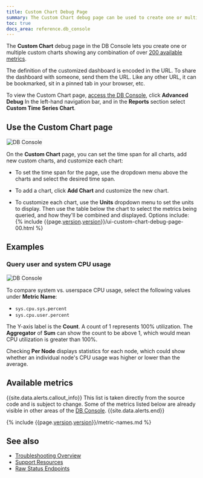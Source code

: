 ```yaml
---
title: Custom Chart Debug Page
summary: The Custom Chart debug page can be used to create one or multiple custom charts showing any combination of over 200 available metrics.
toc: true
docs_area: reference.db_console
---
```


The **Custom Chart** debug page in the DB Console lets you create one or multiple custom charts showing any combination of over [200 available metrics](#available-metrics).

The definition of the customized dashboard is encoded in the URL. To share the dashboard with someone, send them the URL. Like any other URL, it can be bookmarked, sit in a pinned tab in your browser, etc.

To view the Custom Chart page, [access the DB Console](ui-overview.html), click **Advanced Debug** In the left-hand navigation bar, and in the **Reports** section select **Custom Time Series Chart**.

## Use the Custom Chart page

<img src="{{ 'images/v22.1/ui-custom-chart-debug-00.png' | relative_url }}" alt="DB Console" style="border:1px solid #eee;max-width:100%" />

On the **Custom Chart** page, you can set the time span for all charts, add new custom charts, and customize each chart:

- To set the time span for the page, use the dropdown menu above the charts and select the desired time span.

- To add a chart, click **Add Chart** and customize the new chart.

- To customize each chart, use the **Units** dropdown menu to set the units to display. Then use the table below the chart to select the metrics being queried, and how they'll be combined and displayed. Options include:
{% include {{page.[version](cluster-settings.html#setting-version).[version](cluster-settings.html#setting-version)}}/ui-custom-chart-debug-page-00.html %}

## Examples

### Query user and system CPU usage

<img src="{{ 'images/v22.1/ui-custom-chart-debug-01.png' | relative_url }}" alt="DB Console" style="border:1px solid #eee;max-width:100%" />

To compare system vs. userspace CPU usage, select the following values under **Metric Name**:

- `sys.cpu.sys.percent`
- `sys.cpu.user.percent`

The Y-axis label is the **Count**. A count of 1 represents 100% utilization. The **Aggregator** of **Sum** can show the count to be above 1, which would mean CPU utilization is greater than 100%.

Checking **Per Node** displays statistics for each node, which could show whether an individual node's CPU usage was higher or lower than the average.

## Available metrics

{{site.data.alerts.callout_info}}
This list is taken directly from the source code and is subject to change. Some of the metrics listed below are already visible in other areas of the [DB Console](ui-overview.html).
{{site.data.alerts.end}}

{% include {{page.[version](cluster-settings.html#setting-version).[version](cluster-settings.html#setting-version)}}/metric-names.md %}

## See also

- [Troubleshooting Overview](troubleshooting-overview.html)
- [Support Resources](support-resources.html)
- [Raw Status Endpoints](monitoring-and-alerting.html#raw-status-endpoints)
